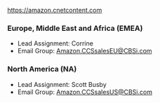 
https://amazon.cnetcontent.com

### Europe, Middle East and Africa (EMEA)

- Lead Assignment: Corrine
- Email Group: Amazon.CCSsalesEU@CBSi.com

### North America (NA)

- Lead Assignment: Scott Busby
- Email Group: Amazon.CCSsalesUS@CBSi.com
